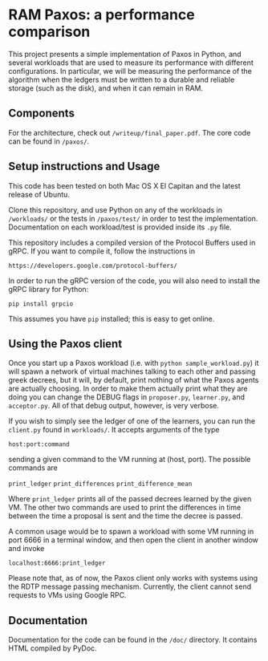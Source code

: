 # RAM Paxos: a performance comparison

This project presents a simple implementation of Paxos in Python, and several
workloads that are used to measure its performance with different configurations.
In particular, we will be measuring the performance of the algorithm when the
ledgers must be written to a durable and reliable storage (such as the disk),
and when it can remain in RAM.

## Components

For the architecture, check out `/writeup/final_paper.pdf`. The core code can be found in `/paxos/`.


## Setup instructions and Usage

This code has been tested on both Mac OS X El Capitan and the latest release of Ubuntu.

Clone this repository, and use Python on any of the workloads in `/workloads/` or the tests in `/paxos/test/` in order to test the implementation. Documentation on each workload/test is provided
inside its `.py` file.

This repository includes a compiled version of the Protocol Buffers used in
gRPC. If you want to compile it, follow the instructions in

`https://developers.google.com/protocol-buffers/`

In order to run the gRPC version of the code, you will also need to install
the gRPC library for Python:

`pip install grpcio`

This assumes you have `pip` installed; this is easy to get online.

## Using the Paxos client

Once you start up a Paxos workload (i.e. with `python sample_workload.py`) it will spawn a network of virtual machines talking to each other and passing greek decrees, but it will, by default, print nothing of what the Paxos agents are actually choosing. In order to make them actually print what they are doing you can change the DEBUG flags in `proposer.py`, `learner.py`, and `acceptor.py`. All of that debug output, however, is very verbose.

If you wish to simply see the ledger of one of the learners, you can run the `client.py` found in `workloads/`. It accepts arguments of the type

`host:port:command`

sending a given command to the VM running at (host, port). The possible commands are

`print_ledger`
`print_differences`
`print_difference_mean`

Where `print_ledger` prints all of the passed decrees learned by the given VM. The other two commands are used to print the differences in time between the time a proposal is sent and the time the decree is passed.

A common usage would be to spawn a workload with some VM running in port 6666 in a terminal window, and then open the client in another window and invoke

`localhost:6666:print_ledger`

Please note that, as of now, the Paxos client only works with systems using the RDTP message passing mechanism. Currently, the client cannot send requests to VMs using Google RPC.


## Documentation

Documentation for the code can be found in the `/doc/` directory. It contains
HTML compiled by PyDoc.
